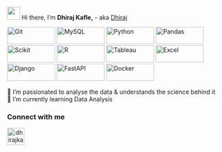 <img src="https://media.giphy.com/media/hvRJCLFzcasrR4ia7z/giphy.gif" width="30"> Hi there,  I’m <b>Dhiraj Kafle,</b> - aka [Dhiraj][website]


<p>
   <img alt="Git" height="40" width="112" src="https://img.shields.io/badge/git%20-%23FFFFFF.svg?&style=for-the-badge&logo=git&logoColor=f03c2e" />
   <img alt="MySQL" height="40" width="112" src="https://img.shields.io/badge/SQL%20-%23FFFFFF.svg?logo=mysql&logoColor=0074a3&style=for-the-badge" />
   <img alt="Python" height="40" width="112" src="https://img.shields.io/badge/python-%23FFFFFF.svg?&style=for-the-badge&logo=python&logoColor=blue" />
   <img alt="Pandas" height="40" width="112" src="https://img.shields.io/badge/pandas-%23FFFFFF.svg?&style=for-the-badge&logo=pandas&logoColor=darkblue" />
   <img alt="Scikit" height="40" width="112" src="https://img.shields.io/badge/sci-kit%20-%23FFFFFF.svg?&style=for-the-badge&logo=scikit-learn&logoColor=orange" />
   <img alt="R" height="40" width="112" src="https://img.shields.io/badge/r%20-%23FFFFFF.svg?&style=for-the-badge&logo=r&logoColor=blue" />
   <img alt="Tableau" height="40" width="112" src="https://img.shields.io/badge/tableau%20-%23FFFFFF.svg?&style=for-the-badge&logo=tableau&logoColor=blue" />
   <img alt="Excel" height="40" width="112" src="https://img.shields.io/badge/excel%20-%23FFFFFF.svg?style=for-the-badge&logo=microsoft-excel&logoColor=darkgreen" />
   <img alt="Django" height="40" width="112" src="https://img.shields.io/badge/django%20-%23FFFFFF.svg?&style=for-the-badge&logo=django&logoColor=darkgreen" />
   <img alt="FastAPI" height="40" width="112" src="https://img.shields.io/badge/fast api%20-%23FFFFFF.svg?&style=for-the-badge&logo=fastapi&logoColor=009485" />
   <img alt="Docker" height="40" width="112" src="https://img.shields.io/badge/docker%20-%23FFFFFF.svg?&style=for-the-badge&logo=docker&logoColor=0db7ed" />
   
</p>

👀 I’m passionated to analyse the data & understands the science behind it </br>
🌱 I’m currently learning Data Analysis </br>


### Connect with me
<p align="center">

<a align="center" href="https://www.linkedin.com/in/dhiraj-kafle-4a19781a3/" target="blank"><img src="https://img.icons8.com/fluency/48/000000/linkedin.png" alt="dhirajkafle" height="40" width="40" />
</a>

</p>

<br>

[website]: https://www.dhirajk.com.np
[linkedin]: https://www.linkedin.com/in/dhiraj-kafle-4a19781a3/


<!---
   ✨ It's about me ✨ 
--->
